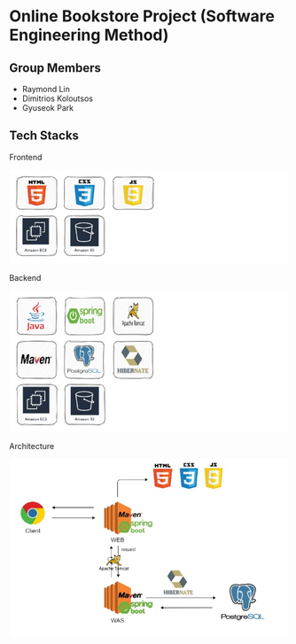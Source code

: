 # Online Bookstore Project (Software Engineering Method)

## Group Members
- Raymond Lin
- Dimitrios Koloutsos
- Gyuseok Park

## Tech Stacks
Frontend

![Frontend](/public_html/img/Frontend.jpg)

Backend

![Backend](/public_html/img/Backend.jpg)

Architecture

![Architecture](/public_html/img/Architecture.jpg)
